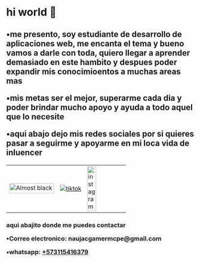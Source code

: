 
<h1> hi world 👋 </h1>
<h2> <p>•me presento, soy estudiante de desarrollo de aplicaciones web, me encanta el tema y bueno vamos a darle con toda, quiero llegar a aprender demasiado en este hambito y despues poder expandir mis conocimioentos a muchas areas mas</p>
  <p>•mis metas ser el mejor, superarme cada dia y poder brindar mucho apoyo y ayuda a todo aquel que lo necesite</p>
  <p>•aqui abajo dejo mis redes sociales por si quieres pasar a seguirme y apoyarme en mi loca vida de inluencer</p>
</h2>
<table  border="0" color="#ff000020">
  <td border="0">
<a title="youtube" href="https://www.youtube.com/naujacgamer"><img alt="Almost black monochrome logo" src="https://upload.wikimedia.org/wikipedia/commons/thumb/b/bf/YouTube_dark_logo_%282017%29.svg/120px-YouTube_dark_logo_%282017%29.svg.png" decoding="async" width="120" height="27" class="mw-file-element" srcset="https://upload.wikimedia.org/wikipedia/commons/thumb/b/bf/YouTube_dark_logo_%282017%29.svg/180px-YouTube_dark_logo_%282017%29.svg.png 1.5x, https://upload.wikimedia.org/wikipedia/commons/thumb/b/bf/YouTube_dark_logo_%282017%29.svg/240px-YouTube_dark_logo_%282017%29.svg.png 2x" data-file-width="512" data-file-height="114" alt="canal de youtube"></a></td>
 <td border="0">
<a title="tiktok" href="https://www.tiktok.com/@naujacgytoficial"><img src="https://upload.wikimedia.org/wikipedia/commons/b/b6/Tiktok_logo_text.svg" alt="tiktok"></a></td>
  <td border="0">
<a title="instagram" href="https://www.instagram.com/naujacgyt/"><img width="50%" height="50%" src="https://upload.wikimedia.org/wikipedia/commons/thumb/2/2a/Instagram_logo.svg/300px-Instagram_logo.svg.png" alt="instagram"></a></td>
</table>
<h3><p>aqui abajito donde me puedes contactar</p>
<p>•Correo electronico: naujacgamermcpe@gmail.com</p>
<p>•whatsapp:
<a title="whatsapp" href="https://api.whatsapp.com/send?phone=573115416379&text=hola%2C%20te%20gablo%20de%20github.">+573115416379</a>
</p></h3>

